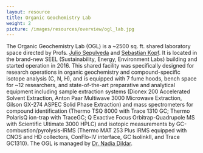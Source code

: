```yaml
---
layout: resource
title: Organic Geochemistry Lab
weight: 2
picture: /images/resources/overview/ogl_lab.jpg
---
```


The Organic Geochemistry Lab (OGL) is a ~2500 sq. ft. shared laboratory space directed by Profs. [Julio Sepulveda](/people/jsepulveda) and [Sebastian Kopf](/people/skopf). It is located in the brand-new SEEL (Sustainability, Energy, Environment Labs) building and started operation in 2016. This shared facility was specifically designed for research operations in organic geochemistry and compound-specific isotope analysis (C, N, H), and is equipped with 7 fume hoods, bench space for ~12 researchers, and state-of-the-art preparative and analytical equipment including sample extraction systems (Dionex 200 Accelerated Solvent Extraction, Anton Paar Multiwave 3000 Microwave Extraction, Gilson GX-274 ASPEC Solid Phase Extraction) and mass spectrometers for compound identification (Thermo TSQ 8000 with Trace 1310 GC; Thermo PolarisQ ion-trap with TraceGC; Q Exactive Focus Orbitrap-Quadrupole MS with Scientific Ultimate 3000 HPLC) and isotopic measurements by GC-combustion/pyrolysis-IRMS (Thermo MAT 253 Plus IRMS equipped with CNOS and HD collectors, ConFlo-IV interface, GC IsolinkII, and Trace GC1310). The OGL is managed by [Dr. Nadia Dildar](/people/ndildar).

